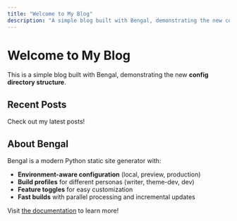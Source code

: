 ```yaml
---
title: "Welcome to My Blog"
description: "A simple blog built with Bengal, demonstrating the new config directory structure"
---
```


# Welcome to My Blog

This is a simple blog built with Bengal, demonstrating the new **config directory structure**.

## Recent Posts

Check out my latest posts!

## About Bengal

Bengal is a modern Python static site generator with:

- **Environment-aware configuration** (local, preview, production)
- **Build profiles** for different personas (writer, theme-dev, dev)
- **Feature toggles** for easy customization
- **Fast builds** with parallel processing and incremental updates

Visit [the documentation](/) to learn more!

